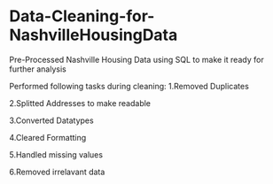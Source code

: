 # Data-Cleaning-for-NashvilleHousingData
Pre-Processed Nashville Housing Data using SQL to make it ready for further analysis 


Performed following tasks during cleaning:
1.Removed Duplicates

2.Splitted Addresses to make readable 

3.Converted Datatypes

4.Cleared Formatting

5.Handled missing values

6.Removed irrelavant data

